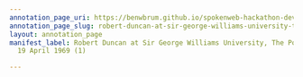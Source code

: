 ```yaml
---
annotation_page_uri: https://benwbrum.github.io/spokenweb-hackathon-development/annotations/robert-duncan-at-sir-george-williams-university-the-poetry-series-19-april-1969-1--canvas-1-unknown.json
annotation_page_slug: robert-duncan-at-sir-george-williams-university-the-poetry-series-19-april-1969-1--canvas-1-unknown
layout: annotation_page
manifest_label: Robert Duncan at Sir George Williams University, The Poetry Series,
  19 April 1969 (1)

---
```

